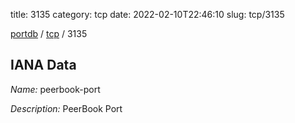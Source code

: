 title: 3135
category: tcp
date: 2022-02-10T22:46:10
slug: tcp/3135

[portdb](/) / [tcp](/category/tcp.html) / 3135


## IANA Data

_Name:_ peerbook-port

_Description:_ PeerBook Port

